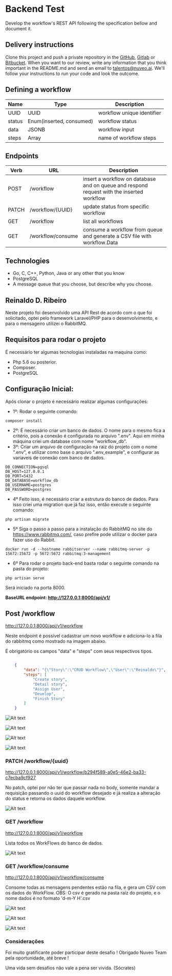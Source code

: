 # Backend Test

Develop the workflow's REST API following the specification bellow and document it.

## Delivery instructions

Clone this project and push a private repository in the [GitHub](https://github.com/), [Gitlab](https://about.gitlab.com/) or [Bitbucket](https://bitbucket.org/). When you want to our review, write any information that you think important in the README.md and send an email to talentos@nuveo.ai. We'll follow your instructions to run your code and look the outcome. 

## Defining a workflow

|Name|Type|Description|
|-|-|-|
|UUID|UUID|workflow unique identifier|
|status|Enum(inserted, consumed)|workflow status|
|data|JSONB|workflow input|
|steps|Array|name of workflow steps

## Endpoints

|Verb|URL|Description|
|-|-|-|
|POST|/workflow|insert a workflow on database and on queue and respond request with the inserted workflow|
|PATCH|/workflow/{UUID}|update status from specific workflow|
|GET|/workflow|list all workflows|
|GET|/workflow/consume|consume a workflow from queue and generate a CSV file with workflow.Data|

## Technologies

- Go, C, C++, Python, Java or any other that you know
- PostgreSQL
- A message queue that you choose, but describe why you choose.

## Reinaldo D. Ribeiro

Neste projeto foi desenvolvido uma API Rest de acordo com o que foi solicitado, optei pelo framework Laravel/PHP para o desenvolvimento, e para o mensageiro utilizei o RabbitMQ.

## Requisitos para rodar o projeto

É necessário ter algumas tecnologias instaladas na maquina como:
- Php 5.6 ou posterior.
- Composer.
- PostgreSQL

## Configuração Inicial:
Após clonar o projeto é necessário realizar algumas configurações:

- 1º: Rodar o seguinte comando:
```
composer install
````
- 2º: É necessário criar um banco de dados. O nome para o mesmo fica a critério, pois a conexão é configurada no arquivo ".env". Aqui em minha máquina criei um database com nome "workflow_db".
- 3º: Criar um arquivo de configuração na raiz do projeto com o nome ".env", e utilizar como base o arquivo ".env_example", e configurar as variaveis de conexão com banco de dados.
 
 ```
 DB_CONNECTION=pgsql
 DB_HOST=127.0.0.1
 DB_PORT=5432
 DB_DATABASE=workflow_db
 DB_USERNAME=postgres
 DB_PASSWORD=postgres
````

- 4º Feito isso, é necessário criar a estrutura do banco de dados. Para isso criei uma migration que já faz isso, então execute o seguinte comando:
```
php artisan migrate
````
- 5º Siga o passo a passo para a instalação do RabbitMQ no site do https://www.rabbitmq.com/, caso prefire pode utilizar o docker para fazer uso do Rabbit.
```
docker run -d --hostname rabbitserver --name rabbitmq-server -p 15672:15672 -p 5672:5672 rabbitmq:3-management
````
- 6º Para rodar o projeto back-end basta rodar o seguinte comando na pasta do projeto:
```
php artisan serve
```` 
Será iniciado na porta 8000.

<b>BaseURL endpoint: http://127.0.0.1:8000/api/v1/ </b>

## Post /workflow
http://127.0.0.1:8000/api/v1/workflow

Neste endpoint é possível cadastrar um novo workflow e adiciona-lo a fila do rabbitmq como mostrado na imagem abaixo.

É obrigatório os campos "data" e "steps" com seus respectivos tipos.

```json

    {
        "data": "{\"Story\":\"CRUD Workflow\",\"User\":\"Reinaldo\"}",
        "steps": [
            "Create story",
            "Detail story",
            "Assign User",
            "Develop",
            "Finish Story"
        ]
    }
````
![Alt text](https://raw.githubusercontent.com/reinaldodribeiro/back-test/master/public/images/POSTWorkflow.PNG)

![Alt text](https://raw.githubusercontent.com/reinaldodribeiro/back-test/master/public/images/PostgresSAVE.PNG)

![Alt text](https://raw.githubusercontent.com/reinaldodribeiro/back-test/master/public/images/RabbitQueue.PNG)

![Alt text](https://raw.githubusercontent.com/reinaldodribeiro/back-test/master/public/images/RabbitMessages.PNG)

### PATCH /workflow/{uuid}
http://127.0.0.1:8000/api/v1/workflow/b294f589-a0e5-46e2-ba33-c7ecba9cf927

No patch, optei por não ter que passar nada no body, somente mandar a requisição passando o uuid do workflow desejado e já realiza a alteração do status e retorna os dados daquele workflow.

![Alt text](https://raw.githubusercontent.com/reinaldodribeiro/back-test/master/public/images/PATCHWorkflow.PNG)
### GET /workflow

http://127.0.0.1:8000/api/v1/workflow

Lista todos os WorkFlows do banco de dados.

![Alt text](https://raw.githubusercontent.com/reinaldodribeiro/back-test/master/public/images/GETWorkflows.PNG)

### GET /workflow/consume

http://127.0.0.1:8000/api/v1/workflow/consume

Consome todas as mensagens pendentes estão na fila, e gera um CSV com os dados do WorkFlow.
OBS: O csv é gerado na pasta raiz do projeto, e o nome dados é no formato 'd-m-Y H'.csv

![Alt text](https://raw.githubusercontent.com/reinaldodribeiro/back-test/master/public/images/RabbitConsume.PNG)

![Alt text](https://raw.githubusercontent.com/reinaldodribeiro/back-test/master/public/images/FileCsvCreated.PNG)

![Alt text](https://raw.githubusercontent.com/reinaldodribeiro/back-test/master/public/images/FileCsvOpen.PNG)


### Considerações

Foi muito gratificante poder participar deste desafio ! Obrigado Nuveo Team pela oportunidade, até breve !

Uma vida sem desafios não vale a pena ser vivida. (Sócrates)
